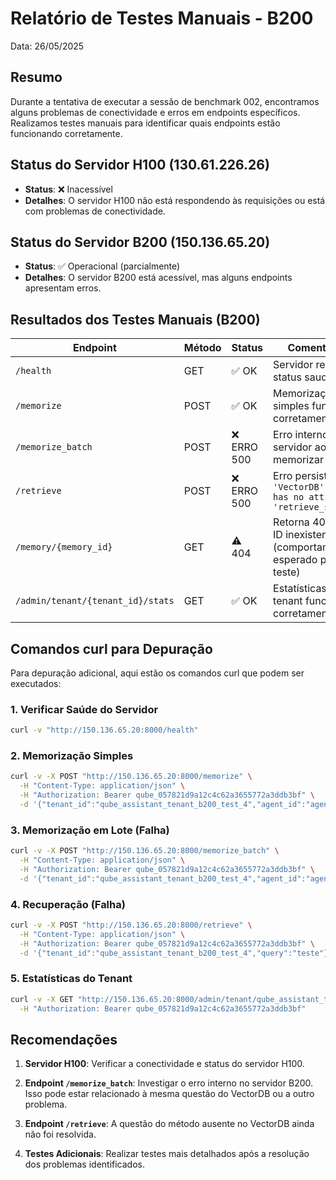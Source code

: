 # Relatório de Testes Manuais - B200

Data: 26/05/2025

## Resumo

Durante a tentativa de executar a sessão de benchmark 002, encontramos alguns problemas de conectividade e erros em endpoints específicos. Realizamos testes manuais para identificar quais endpoints estão funcionando corretamente.

## Status do Servidor H100 (130.61.226.26)

- **Status**: ❌ Inacessível
- **Detalhes**: O servidor H100 não está respondendo às requisições ou está com problemas de conectividade.

## Status do Servidor B200 (150.136.65.20)

- **Status**: ✅ Operacional (parcialmente)
- **Detalhes**: O servidor B200 está acessível, mas alguns endpoints apresentam erros.

## Resultados dos Testes Manuais (B200)

| Endpoint | Método | Status | Comentários |
|----------|--------|--------|------------|
| `/health` | GET | ✅ OK | Servidor reporta status saudável |
| `/memorize` | POST | ✅ OK | Memorização simples funciona corretamente |
| `/memorize_batch` | POST | ❌ ERRO 500 | Erro interno do servidor ao tentar memorizar em lote |
| `/retrieve` | POST | ❌ ERRO 500 | Erro persistente: `'VectorDB' object has no attribute 'retrieve_similar'` |
| `/memory/{memory_id}` | GET | ⚠️ 404 | Retorna 404 para ID inexistente (comportamento esperado para teste) |
| `/admin/tenant/{tenant_id}/stats` | GET | ✅ OK | Estatísticas do tenant funcionam corretamente |

## Comandos curl para Depuração

Para depuração adicional, aqui estão os comandos curl que podem ser executados:

### 1. Verificar Saúde do Servidor
```bash
curl -v "http://150.136.65.20:8000/health"
```

### 2. Memorização Simples
```bash
curl -v -X POST "http://150.136.65.20:8000/memorize" \
  -H "Content-Type: application/json" \
  -H "Authorization: Bearer qube_057821d9a12c4c62a3655772a3ddb3bf" \
  -d '{"tenant_id":"qube_assistant_tenant_b200_test_4","agent_id":"agent_test_curl","text":"Teste de memorização simples via curl","metadata":{"source":"curl_test"}}'
```

### 3. Memorização em Lote (Falha)
```bash
curl -v -X POST "http://150.136.65.20:8000/memorize_batch" \
  -H "Content-Type: application/json" \
  -H "Authorization: Bearer qube_057821d9a12c4c62a3655772a3ddb3bf" \
  -d '{"tenant_id":"qube_assistant_tenant_b200_test_4","agent_id":"agent_test_curl","texts":["Teste de memorização em lote via curl"],"metadatas":[{"source":"curl_test"}]}'
```

### 4. Recuperação (Falha)
```bash
curl -v -X POST "http://150.136.65.20:8000/retrieve" \
  -H "Content-Type: application/json" \
  -H "Authorization: Bearer qube_057821d9a12c4c62a3655772a3ddb3bf" \
  -d '{"tenant_id":"qube_assistant_tenant_b200_test_4","query":"teste"}'
```

### 5. Estatísticas do Tenant
```bash
curl -v -X GET "http://150.136.65.20:8000/admin/tenant/qube_assistant_tenant_b200_test_4/stats" \
  -H "Authorization: Bearer qube_057821d9a12c4c62a3655772a3ddb3bf"
```

## Recomendações

1. **Servidor H100**: Verificar a conectividade e status do servidor H100.

2. **Endpoint `/memorize_batch`**: Investigar o erro interno no servidor B200. Isso pode estar relacionado à mesma questão do VectorDB ou a outro problema.

3. **Endpoint `/retrieve`**: A questão do método ausente no VectorDB ainda não foi resolvida.

4. **Testes Adicionais**: Realizar testes mais detalhados após a resolução dos problemas identificados.